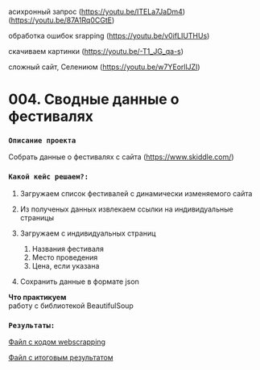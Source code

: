 асихронный запрос
(https://youtu.be/ITELa7JaDm4)
(https://youtu.be/87A1Rq0CGtE)

обработка ошибок srapping
(https://youtu.be/v0ifLIUTHUs)

скачиваем картинки
(https://youtu.be/-T1_JG_qa-s)

сложный сайт, Селениюм
(https://youtu.be/w7YEorllJZI)

# 004. Сводные данные о фестивалях


### `Описание проекта`    
Собрать данные о фестивалях с сайта (https://www.skiddle.com/)


### `Какой кейс решаем?:`    
1. Загружаем список фестивалей с динамически изменяемого сайта
2. Из полученых данных извлекаем ссылки на индивидуальные страницы
3. Загружаем с индивидуальных страниц
   1. Названия фестиваля
   2. Место проведения
   3. Цена, если указана

4. Сохранить данные в формате json

**Что практикуем**     
работу с библиотекой BeautifulSoup 

### `Результаты:`  
[Файл с кодом webscrapping](https://github.com/f999145/cases/blob/main/004_wscrap_festivals/webscrapping.py)

[Файл с итоговым результатом](https://github.com/f999145/cases/blob/main/004_wscrap_festivals/data/festivals.zip)
